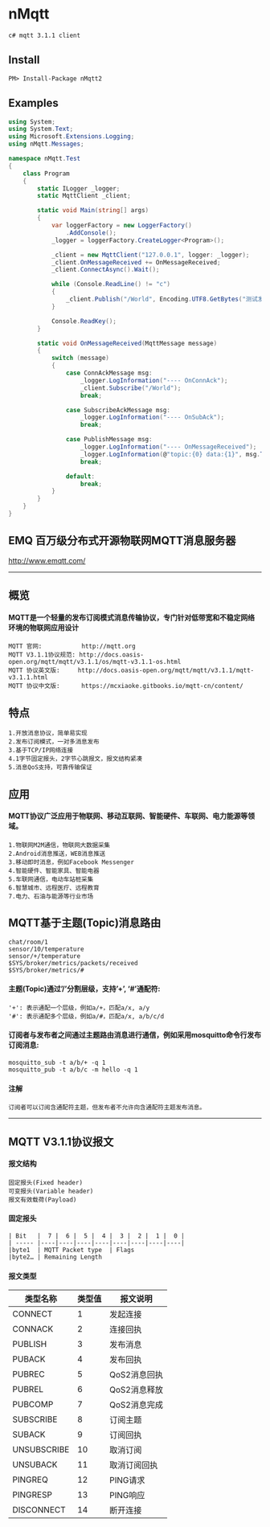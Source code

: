 # nMqtt
```
c# mqtt 3.1.1 client
```

## Install

`PM> Install-Package nMqtt2`


## Examples
```c#
using System;
using System.Text;
using Microsoft.Extensions.Logging;
using nMqtt.Messages;

namespace nMqtt.Test
{
    class Program
    {
        static ILogger _logger;
        static MqttClient _client;

        static void Main(string[] args)
        {
            var loggerFactory = new LoggerFactory()
                .AddConsole();
            _logger = loggerFactory.CreateLogger<Program>();

            _client = new MqttClient("127.0.0.1", logger: _logger);
            _client.OnMessageReceived += OnMessageReceived;
            _client.ConnectAsync().Wait();

            while (Console.ReadLine() != "c")
            {
                _client.Publish("/World", Encoding.UTF8.GetBytes("测试发送消息"), Qos.AtLeastOnce);
            }

            Console.ReadKey();
        }

        static void OnMessageReceived(MqttMessage message)
        {
            switch (message)
            {
                case ConnAckMessage msg:
                    _logger.LogInformation("---- OnConnAck");
                    _client.Subscribe("/World");
                    break;

                case SubscribeAckMessage msg:
                    _logger.LogInformation("---- OnSubAck");
                    break;

                case PublishMessage msg:
                    _logger.LogInformation("---- OnMessageReceived");
                    _logger.LogInformation(@"topic:{0} data:{1}", msg.TopicName, Encoding.UTF8.GetString(msg.Payload));
                    break;

                default:
                    break;
            }
        }
    }
}
```


## EMQ  百万级分布式开源物联网MQTT消息服务器
http://www.emqtt.com/

***************************

## 概览
#### MQTT是一个轻量的发布订阅模式消息传输协议，专门针对低带宽和不稳定网络环境的物联网应用设计
```
MQTT 官网:           http://mqtt.org
MQTT V3.1.1协议规范: http://docs.oasis-open.org/mqtt/mqtt/v3.1.1/os/mqtt-v3.1.1-os.html
MQTT 协议英文版:     http://docs.oasis-open.org/mqtt/mqtt/v3.1.1/mqtt-v3.1.1.html
MQTT 协议中文版:      https://mcxiaoke.gitbooks.io/mqtt-cn/content/

```

## 特点
```
1.开放消息协议，简单易实现
2.发布订阅模式，一对多消息发布
3.基于TCP/IP网络连接
4.1字节固定报头，2字节心跳报文，报文结构紧凑
5.消息QoS支持，可靠传输保证
```

## 应用
#### MQTT协议广泛应用于物联网、移动互联网、智能硬件、车联网、电力能源等领域。
```
1.物联网M2M通信，物联网大数据采集
2.Android消息推送，WEB消息推送
3.移动即时消息，例如Facebook Messenger
4.智能硬件、智能家具、智能电器
5.车联网通信，电动车站桩采集
6.智慧城市、远程医疗、远程教育
7.电力、石油与能源等行业市场
```

## MQTT基于主题(Topic)消息路由
```
chat/room/1
sensor/10/temperature
sensor/+/temperature
$SYS/broker/metrics/packets/received
$SYS/broker/metrics/#
```

#### 主题(Topic)通过’/’分割层级，支持’+’, ‘#’通配符:
```
'+': 表示通配一个层级，例如a/+，匹配a/x, a/y
'#': 表示通配多个层级，例如a/#，匹配a/x, a/b/c/d
```

#### 订阅者与发布者之间通过主题路由消息进行通信，例如采用mosquitto命令行发布订阅消息:
```
mosquitto_sub -t a/b/+ -q 1
mosquitto_pub -t a/b/c -m hello -q 1
```

#### 注解
`订阅者可以订阅含通配符主题，但发布者不允许向含通配符主题发布消息。`

***************************

## MQTT V3.1.1协议报文
#### 报文结构
```
固定报头(Fixed header)
可变报头(Variable header)
报文有效载荷(Payload)
```

#### 固定报头
```
| Bit   |  7 |  6 |  5 |  4 |  3 |  2 |  1 |  0 |
| ----- |----|----|----|----|----|----|----|----|
|byte1  | MQTT Packet type  | Flags
|byte2… | Remaining Length
```


#### 报文类型
| 类型名称  | 类型值 | 报文说明 |
| -------- | ---- | ------------- |
|CONNECT	|1	  |发起连接       |
|CONNACK	|2	  |连接回执       |
|PUBLISH	|3	  |发布消息       |
|PUBACK	    |4	  |发布回执       |
|PUBREC	    |5	  |QoS2消息回执	  |
|PUBREL	    |6	  |QoS2消息释放	  |
|PUBCOMP	|7	  |QoS2消息完成	  |
|SUBSCRIBE  |8	  |订阅主题		  |
|SUBACK	    |9	  |订阅回执		  |
|UNSUBSCRIBE|10	  |取消订阅		  |
|UNSUBACK	|11	  |取消订阅回执	  |
|PINGREQ	|12	  |PING请求		  |
|PINGRESP	|13	  |PING响应		  |
|DISCONNECT	|14	  |断开连接		  |
